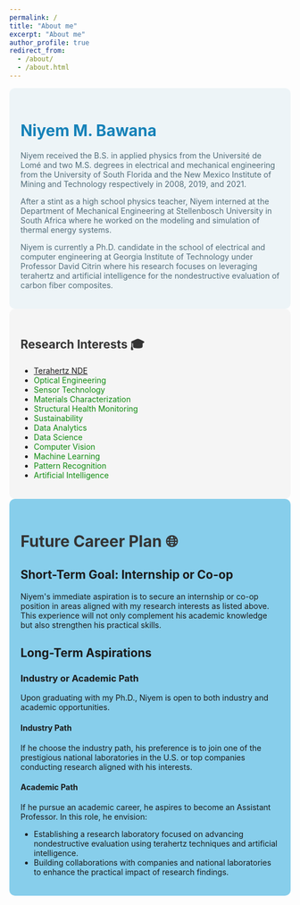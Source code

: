```yaml
---
permalink: /
title: "About me"
excerpt: "About me"
author_profile: true
redirect_from: 
  - /about/
  - /about.html
---
```





<div style="background-color: hsla(200, 40%, 95%, 1); padding: 20px; border-radius: 10px;">

  <h1 style="color: hsla(200, 80%, 40%, 1);">Niyem M. Bawana</h1>

  <p style="color: hsla(200, 20%, 40%, 1);">Niyem received the B.S. in applied physics from the Université de Lomé and two M.S. degrees in electrical and mechanical engineering from the University of South Florida and the New Mexico Institute of Mining and Technology respectively in 2008, 2019, and 2021.</p>

  <p style="color: hsla(200, 20%, 40%, 1);">After a stint as a high school physics teacher, Niyem interned at the Department of Mechanical Engineering at Stellenbosch University in South Africa where he worked on the modeling and simulation of thermal energy systems.</p>

  <p style="color: hsla(200, 20%, 40%, 1);">Niyem is currently a Ph.D. candidate in the school of electrical and computer engineering at Georgia Institute of Technology under Professor David Citrin where his research focuses on leveraging terahertz and artificial intelligence for the nondestructive evaluation of carbon fiber composites.</p>

</div>






<div style="background-color: #f5f5f5; padding: 20px; border-radius: 10px;">

  <h2 style="color: #333;">Research Interests 🎓</h2>

  <ul>
    <li><span style="color: hsl(120, 80%, 30%);"><a href="https://en.wikipedia.org/wiki/Terahertz_nondestructive_evaluation">Terahertz NDE</a></span></li>
    <li><span style="color: hsl(120, 80%, 30%);">Optical Engineering</span></li>
    <li><span style="color: hsl(120, 80%, 30%);">Sensor Technology</span></li>
    <li><span style="color: hsl(120, 80%, 30%);">Materials Characterization</span></li>
    <li><span style="color: hsl(120, 80%, 30%);">Structural Health Monitoring</span></li>
    <li><span style="color: hsl(120, 80%, 30%);">Sustainability</span></li>
    <li><span style="color: hsl(120, 80%, 30%);">Data Analytics</span></li>
    <li><span style="color: hsl(120, 80%, 30%);">Data Science</span></li>
    <li><span style="color: hsl(120, 80%, 30%);">Computer Vision</span></li>
    <li><span style="color: hsl(120, 80%, 30%);">Machine Learning</span></li>
    <li><span style="color: hsl(120, 80%, 30%);">Pattern Recognition</span></li>
    <li><span style="color: hsl(120, 80%, 30%);">Artificial Intelligence</span></li>
  </ul>

</div>






<div style="background-color: skyblue; padding: 20px; border-radius: 10px;">

  <h1 style="color: #333;">Future Career Plan 🌐</h1>

  <h2>Short-Term Goal: Internship or Co-op</h2>

  <p>Niyem's immediate aspiration is to secure an internship or co-op position in areas aligned with my research interests as listed above. This experience will not only complement his academic knowledge but also strengthen his practical skills.</p>

  <h2>Long-Term Aspirations</h2>

  <h3>Industry or Academic Path</h3>

  <p>Upon graduating with my Ph.D., Niyem is open to both industry and academic opportunities.</p>

  <h4>Industry Path</h4>

  <p>If he choose the industry path, his preference is to join one of the prestigious national laboratories in the U.S. or top companies conducting research aligned with his interests.</p>

  <h4>Academic Path</h4>

  <p>If he pursue an academic career, he aspires to become an Assistant Professor. In this role, he envision:</p>

  <ul>
    <li>Establishing a research laboratory focused on advancing nondestructive evaluation using terahertz techniques and artificial intelligence.</li>
    <li>Building collaborations with companies and national laboratories to enhance the practical impact of research findings.</li>
  </ul>

</div>

